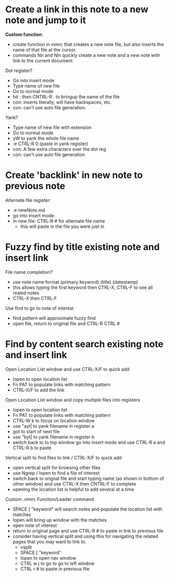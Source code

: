 # Create a link in this note to a new note and jump to it

**Custom function**:
- create function in vimrc that creates a new note file,
  but also inserts the name of that file at the cursor.
- commands Nn and Nln quickly create a new note and a new note
  with link to the current document

Dot register?
- Go into insert mode
- Type name of new file 
- Go to normal mode
- hit : then CNTRL-R . to bringup the name of the file
- con: inserts literally, will have backspaces, etc.
- con: can't use auto file generation.


Yank?
- Type name of new file with extension
- Go to normal mode
- yW to yank the whole file name 
- :e CTRL-R 0 (paste in yank register) 
- con: A few extra characters over the dot reg
- con: can't use auto file generation 

# Create 'backlink' in new note to previous note
Alternate file register:
- :e newNote.md
- go into insert mode:
- In new file: CTRL-R # for alternate file name 
    - this will paste in the file you were just in


# Fuzzy find by title existing note and insert link
File name completion?
- use note name format (primary keyword) (title) (datestamp)
- this allows typing the first keyword then CTRL-X, CTRL-F to see all
  realed notes
- CTRL-X then CTRL-F

Use find to go to note of interest
- find *pattern* will approximate fuzzy find 
- open file, return to original file and CTRL-R CTRL #

# Find by content search existing note and insert link
Open Location List window and use CTRL-X/F to quick add
- lopen to open location list
- Fn PAT to populate links with matching pattern 
- CTRL-X/F to add the link

Open Location List window and copy multiple files into registers 
- lopen to open location list
- Fn PAT to populate links with matching pattern 
- CTRL-W k to focus on location window
- use "ayt| to yank filename in register a
- got to start of next file
- use "byt| to yank filename in register b
- switch back to to top window go into insert mode and
  use CTRL-R a and CTRL-R b to paste

Vertical split to find files to link / CTRL-X/F to quick add
- open vertical split for browsing other files
- use Ngrep / lopen to find a file of interest
- switch back to orignal file and start typing name (as shown in
  bottom of other window) and use CTRL-X then CNTRL-F to complete
- opening the location list is helpful to add several at a time

Custom .vimrc Function/Leader command
- SPACE [ "keyword" will search notes and populate the location list
  with matches
- lopen will bring up window with the matches
- open note of interest
- return to original page and use CTRL-R # to paste in link to
  previous file
- consider having vertical split and using this for navigating the
  related pages that you may want to link to.
  - vsplit
  - SPACE [ "keyword"
  - lopen to open nav window
  - CTRL w j to go to go to left window 
  - CTRL r # to paste in previous file


